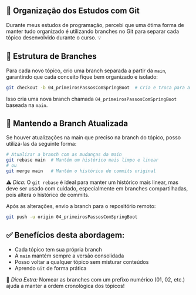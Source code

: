 ## 📌 Organização dos Estudos com Git

Durante meus estudos de programação, percebi que uma ótima forma de manter tudo organizado é utilizando branches no Git para separar cada tópico desenvolvido durante o curso. 💡

## 🚀 Estrutura de Branches

Para cada novo tópico, crio uma branch separada a partir da `main`, garantindo que cada conceito fique bem organizado e isolado:

```sh
git checkout -b 04_primeirosPassosComSpringBoot  # Cria e troca para a nova branch
```

Isso cria uma nova branch chamada `04_primeirosPassosComSpringBoot` baseada na `main`.

## 🔄 Mantendo a Branch Atualizada

Se houver atualizações na main que preciso na branch do tópico, posso utilizá-las da seguinte forma:

```sh
# Atualizar a branch com as mudanças da main
git rebase main  # Mantém um histórico mais limpo e linear
# ou
git merge main   # Mantém o histórico de commits original
```

⚠️ _Dica:_ O `git rebase` é ideal para manter um histórico mais linear, mas deve ser usado com cuidado, especialmente em branches compartilhadas, pois altera o histórico de commits.
<br>

Após as alterações, envio a branch para o repositório remoto:

```sh
git push -u origin 04_primeirosPassosComSpringBoot
```

## ✅ Benefícios desta abordagem:

- Cada tópico tem sua própria branch
- A `main` mantém sempre a versão consolidada
- Posso voltar a qualquer tópico sem misturar conteúdos
- Aprendo `Git` de forma prática

📌 _Dica Extra:_ Nomear as branches com um prefixo numérico (01, 02, etc.) ajuda a manter a ordem cronológica dos tópicos!
